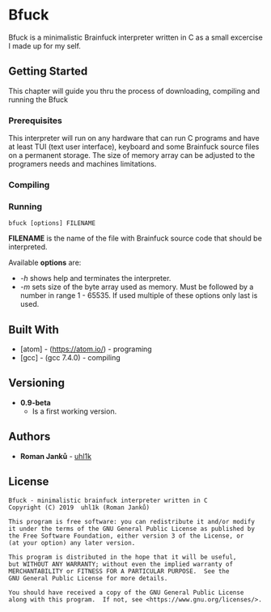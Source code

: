 # Bfuck

Bfuck is a minimalistic Brainfuck interpreter written in C as a small excercise
I made up for my self.

## Getting Started

This chapter will guide you thru the process of downloading, compiling and
running the Bfuck

### Prerequisites

This interpreter will run on any hardware that can run C programs and have at
least TUI (text user interface), keyboard and some Brainfuck source files on
a permanent storage. The size of memory array can be adjusted to the programers
needs and machines limitations.

### Compiling



### Running

```
bfuck [options] FILENAME
```

**FILENAME** is the name of the file with Brainfuck source code that should be
interpreted.

Available **options** are:

* *-h* shows help and terminates the interpreter.
* *-m* sets size of the byte array used as memory. Must be followed by a number
in range 1 - 65535. If used multiple of these options only last is used.

## Built With

* [atom] - (https://atom.io/) - programing
* [gcc] - (gcc 7.4.0) - compiling

## Versioning

* **0.9-beta**
  * Is a first working version.

## Authors

* **Roman Janků** - [uhl1k](https://github.com/uhl1k/)

## License

```
Bfuck - minimalistic brainfuck interpreter written in C
Copyright (C) 2019  uhl1k (Roman Janků)

This program is free software: you can redistribute it and/or modify
it under the terms of the GNU General Public License as published by
the Free Software Foundation, either version 3 of the License, or
(at your option) any later version.

This program is distributed in the hope that it will be useful,
but WITHOUT ANY WARRANTY; without even the implied warranty of
MERCHANTABILITY or FITNESS FOR A PARTICULAR PURPOSE.  See the
GNU General Public License for more details.

You should have received a copy of the GNU General Public License
along with this program.  If not, see <https://www.gnu.org/licenses/>.
```

